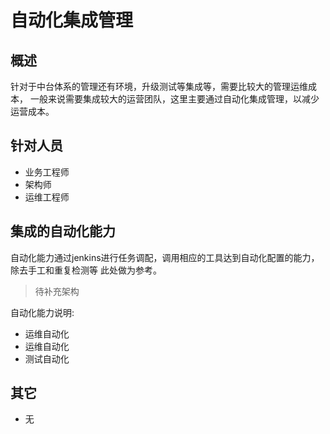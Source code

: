 # 自动化集成管理

## 概述

针对于中台体系的管理还有环境，升级测试等集成等，需要比较大的管理运维成本，
一般来说需要集成较大的运营团队，这里主要通过自动化集成管理，以减少运营成本。

## 针对人员

- 业务工程师
- 架构师
- 运维工程师

## 集成的自动化能力

自动化能力通过jenkins进行任务调配，调用相应的工具达到自动化配置的能力，除去手工和重复检测等
此处做为参考。

> 待补充架构

自动化能力说明:

- 运维自动化
- 运维自动化
- 测试自动化

## 其它

- 无
